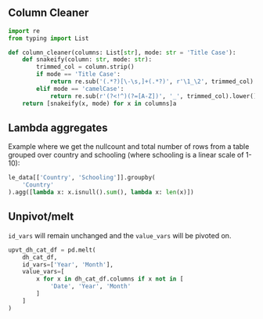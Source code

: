 ## Column Cleaner



```python
import re
from typing import List

def column_cleaner(columns: List[str], mode: str = 'Title Case'):
    def snakeify(column: str, mode: str):
        trimmed_col = column.strip()
        if mode == 'Title Case':
            return re.sub('(.*?)[\-\s,]+(.*?)', r'\1_\2', trimmed_col).lower()
        elif mode == 'camelCase':
            return re.sub(r'(?<!^)(?=[A-Z])', '_', trimmed_col).lower()
    return [snakeify(x, mode) for x in columns]a
```

## Lambda aggregates

Example where we get the nullcount and total number of rows from a table grouped over country and schooling (where schooling is a linear scale of 1-10):

```python
le_data[['Country', 'Schooling']].groupby(
    'Country'
).agg([lambda x: x.isnull().sum(), lambda x: len(x)])
```

## Unpivot/melt

`id_vars` will remain unchanged and the `value_vars` will be pivoted on.

```python
upvt_dh_cat_df = pd.melt(
    dh_cat_df,
    id_vars=['Year', 'Month'],
    value_vars=[
        x for x in dh_cat_df.columns if x not in [
            'Date', 'Year', 'Month'
        ]
    ]
)
```
